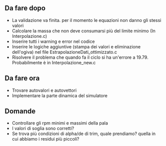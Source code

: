 ## Da fare dopo
- La validazione va finita. per il momento le equazioni non danno gli stessi valori
- Calcolare la massa che non deve consumarsi più del limite minimo (In Interpolazione.c)
- Inserire tutti i warning e error nel codice
- Inserire le logiche aggiuntive (stampa dei valori e eliminazione dell'ogiva) nel file EstrapolazioneDati_ottimizzato.c
- Risolvere il problema che quando fa il ciclo si ha un'errore a 19.79. Probabilmente è in Interpolazione_new.c

## Da fare ora
- Trovare autovalori e autovettori
- Implementare la parte dinamica del simulatore

## Domande
- Controllare gli rpm minimi e massimi della pala
- I valori di soglia sono corretti?
- Se trova più condizioni di alpha/de di trim, quale prendiamo? quella in cui abbiamo i residui più piccoli?
